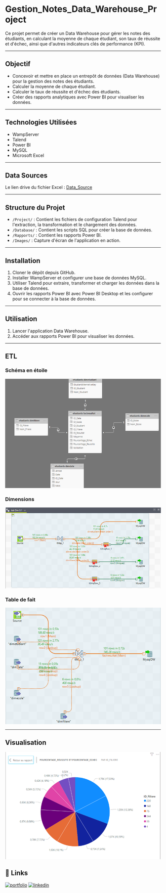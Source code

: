 # Gestion_Notes_Data_Warehouse_Project

Ce projet permet de créer un Data Warehouse pour gérer les notes des étudiants, en calculant la moyenne de chaque étudiant, son taux de réussite et d'échec, ainsi que d'autres indicateurs clés de performance (KPI). 

---

## Objectif

- Concevoir et mettre en place un entrepôt de données (Data Warehouse) pour la gestion des notes des étudiants.
- Calculer la moyenne de chaque étudiant.
- Calculer le taux de réussite et d'échec des étudiants.
- Créer des rapports analytiques avec Power BI pour visualiser les données.

---

## Technologies Utilisées

- WampServer
- Talend
- Power BI
- MySQL
- Microsoft Excel

---

## Data Sources 

Le lien drive du fichier Excel :
[Data_Source](https://docs.google.com/spreadsheets/d/1q01kvSEl-V67SUqAyrsjXOxdtbiBaqRZ/edit?usp=sharing&ouid=101368510487800593049&rtpof=true&sd=true)

---

## Structure du Projet

- `/Project/` : Contient les fichiers de configuration Talend pour l'extraction, la transformation et le chargement des données.
- `/Database/` : Contient les scripts SQL pour créer la base de données.
- `/Rapports/` : Contient les rapports Power BI.
- `/Images/` : Capture d'écran de l'application en action.

---

## Installation

1. Cloner le dépôt depuis GitHub.
2. Installer WampServer et configurer une base de données MySQL.
3. Utiliser Talend pour extraire, transformer et charger les données dans la base de données.
4. Ouvrir les rapports Power BI avec Power BI Desktop et les configurer pour se connecter à la base de données.

---

## Utilisation

1. Lancer l'application Data Warehouse.
2. Accéder aux rapports Power BI pour visualiser les données.

---

## ETL

### Schéma en étoile
<img src="https://github.com/FatimaEzzahraElAyadi/Gestion_Notes_Data_Warehouse_Project/blob/master/Images/shema.PNG">

### Dimensions
<img src="https://github.com/FatimaEzzahraElAyadi/Gestion_Notes_Data_Warehouse_Project/blob/master/Images/execDim.PNG">

### Table de fait
<img src="https://github.com/FatimaEzzahraElAyadi/Gestion_Notes_Data_Warehouse_Project/blob/master/Images/execfact.PNG">


---

## Visualisation
<img src="https://github.com/FatimaEzzahraElAyadi/Gestion_Notes_Data_Warehouse_Project/blob/master/Images/tauxparidfiliere.PNG">


## 🔗 Links
[![portfolio](https://img.shields.io/badge/my_portfolio-000?style=for-the-badge&logo=ko-fi&logoColor=white)](https://github.com/FatimaEzzahraElAyadi/)
[![linkedin](https://img.shields.io/badge/linkedin-0A66C2?style=for-the-badge&logo=linkedin&logoColor=white)](https://www.linkedin.com/in/fatima-ezzahra-el-ayadi-977bb5196/)
